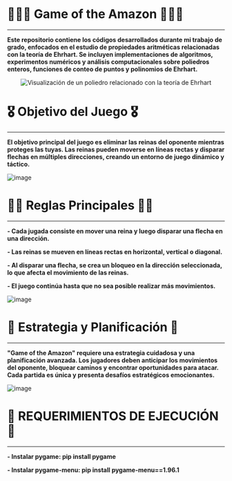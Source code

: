 # 👩‍💻🩻 Game of the Amazon 🔐🧑‍💻
<span style="font-size: 24px;"></span>
_____________________________

**Este repositorio contiene los códigos desarrollados durante mi trabajo de grado, enfocados en el estudio de propiedades aritméticas relacionadas con la teoría de Ehrhart.
Se incluyen implementaciones de algoritmos, experimentos numéricos y análisis computacionales sobre poliedros enteros, funciones de conteo de puntos y polinomios de Ehrhart.**

<p align="center">
  <img src="https://nedbatchelder.com/pix/jenn-polytope.jpg" alt="Visualización de un poliedro relacionado con la teoría de Ehrhart">
</p>




# 🎖️ Objetivo del Juego 🎖️
<span style="font-size: 24px;"></span>
_____________________________
**El objetivo principal del juego es eliminar las reinas del oponente mientras proteges las tuyas. Las reinas pueden moverse en líneas rectas y disparar flechas en múltiples direcciones, creando un entorno de juego dinámico y táctico.**

![image](https://github.com/EsteArgen/PROYECTO-T.E.A/assets/101402836/d53c141f-d235-45d4-8d9f-2f8dd2ea2b6b)


# 👮‍♂️ Reglas Principales 👮‍♀️
<span style="font-size: 24px;"></span>
_____________________________

**- Cada jugada consiste en mover una reina y luego disparar una flecha en una dirección.**

**- Las reinas se mueven en líneas rectas en horizontal, vertical o diagonal.**

**- Al disparar una flecha, se crea un bloqueo en la dirección seleccionada, lo que afecta el movimiento de las reinas.**

**- El juego continúa hasta que no sea posible realizar más movimientos.**

![image](https://github.com/EsteArgen/PROYECTO-T.E.A/assets/101402836/7e808ab1-d721-4ea1-98ca-061b5146fb61)


# 🥷 Estrategia y Planificación 🥷
<span style="font-size: 24px;"></span>
_____________________________________
**"Game of the Amazon" requiere una estrategia cuidadosa y una planificación avanzada. Los jugadores deben anticipar los movimientos del oponente, bloquear caminos y encontrar oportunidades para atacar. Cada partida es única y presenta desafíos estratégicos emocionantes.**

![image](https://github.com/EsteArgen/PROYECTO-T.E.A/assets/101402836/a78e76e3-1b4a-4b6a-a39c-1aa2dfa4ae57)


# 🚨 REQUERIMIENTOS DE EJECUCIÓN 🚨
<span style="font-size: 24px;"></span>
____________________________________
**- Instalar pygame: pip install pygame**

**- Instalar pygame-menu: pip install pygame-menu==1.96.1**
